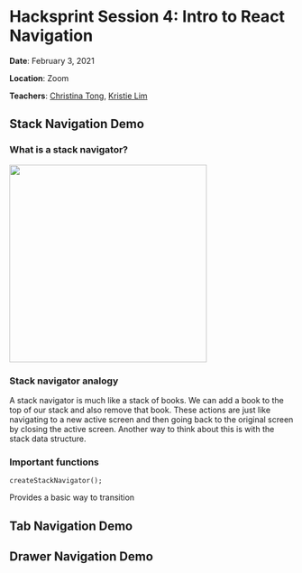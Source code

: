 # Hacksprint Session 4: Intro to React Navigation

**Date**: February 3, 2021

**Location**: Zoom

**Teachers**: [Christina Tong](https://github.com/christinatong01), [Kristie Lim](https://github.com/kristielim)

## Stack Navigation Demo

### What is a stack navigator?

<img src='./Desktop/tinder.png' height='350px'/>

### Stack navigator analogy
A stack navigator is much like a stack of books. We can add a book to the top of our stack and also remove that book. These actions are just like navigating to a new active screen and then going back to the original screen by closing the active screen. Another way to think about this is with the stack data structure. 

### Important functions
```
createStackNavigator();
```
Provides a basic way to transition

## Tab Navigation Demo

## Drawer Navigation Demo
